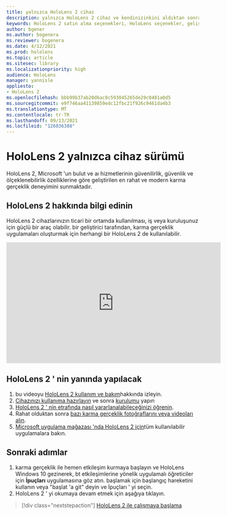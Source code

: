 ```yaml
---
title: yalnızca HoloLens 2 cihaz
description: yalnızca HoloLens 2 cihaz ve kendinizinkini aldıktan sonra ne yapmanız gerektiğini öğrenin.
keywords: HoloLens 2 satın alma seçenekleri, HoloLens seçenekler, geliştirici sürümü
author: bgener
ms.author: bogenera
ms.reviewer: bogenera
ms.date: 4/12/2021
ms.prod: hololens
ms.topic: article
ms.sitesec: library
ms.localizationpriority: high
audience: HoloLens
manager: yannisle
appliesto:
- HoloLens 2
ms.openlocfilehash: bbb99b37ab20d6ac8c593045265de29c0481a0d5
ms.sourcegitcommit: e9f746aa41139859edc12fbc21f926c9461da4b3
ms.translationtype: MT
ms.contentlocale: tr-TR
ms.lasthandoff: 09/13/2021
ms.locfileid: "126036388"
---
```

# <a name="hololens-2-device-only-edition"></a>HoloLens 2 yalnızca cihaz sürümü

HoloLens 2, Microsoft 'un bulut ve aı hizmetlerinin güvenilirlik, güvenlik ve ölçeklenebilirlik özelliklerine göre geliştirilen en rahat ve modern karma gerçeklik deneyimini sunmaktadır.

## <a name="learn-about-hololens-2"></a>HoloLens 2 hakkında bilgi edinin
HoloLens 2 cihazlarınızın ticari bir ortamda kullanılması, iş veya kuruluşunuz için güçlü bir araç olabilir. bir geliştirici tarafından, karma gerçeklik uygulamaları oluşturmak için herhangi bir HoloLens 2 de kullanılabilir.

<iframe width="560" height="315" src="https://www.youtube.com/embed/XwOnHqiNAeU" frameborder="0" allow="accelerometer; autoplay; clipboard-write; encrypted-media; gyroscope; picture-in-picture" allowfullscreen></iframe>

## <a name="heres-what-to-do-next-with-the-hololens-2"></a>HoloLens 2 ' nin yanında yapılacak

1. bu videoyu [HoloLens 2 kullanım ve bakım](/hololens/hololens2-maintenance##HoloLens-2-Use-and-Care)hakkında izleyin.
1. [Cihazınızı kullanıma hazırlayın](/hololens/hololens2-setup) ve sonra [kurulumu](/hololens/hololens2-start) yapın
1. [HoloLens 2 ' nin etrafında nasıl yararlanalabileceğinizi öğrenin](/hololens/holographic-home).
1. Rahat olduktan sonra [bazı karma gerçeklik fotoğraflarını veya videoları alın](/hololens/holographic-photos-and-videos).
1. [Microsoft uygulama mağazası 'nda HoloLens 2 için](/hololens/holographic-store-apps)tüm kullanılabilir uygulamalara bakın.

## <a name="next-steps"></a>Sonraki adımlar

1. karma gerçeklik ile hemen etkileşim kurmaya başlayın ve HoloLens Windows 10 gezinerek, bt etkileşimlerine yönelik uygulamalı öğreticiler için **İpuçları** uygulamasına göz atın. başlamak için başlangıç hareketini kullanın veya "başlat 'a git" deyin ve İpuçları ' yi seçin.
1. HoloLens 2 ' yi okumaya devam etmek için aşağıya tıklayın.

> [!div class="nextstepaction"]
> [HoloLens 2 ile çalışmaya başlama](hololens2-basic-usage.md)